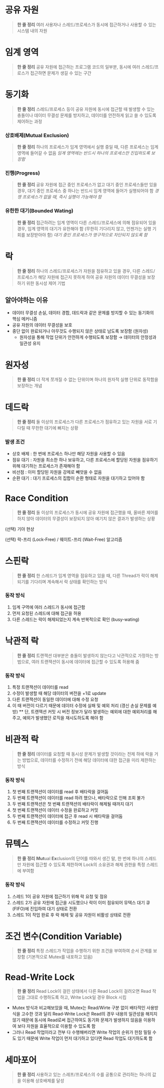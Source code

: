 # 공유 자원
> **한 줄 정리**
> 여러 사용자나 스레드/프로세스가 동시에 접근하거나 사용할 수 있는 시스템 내의 자원

# 임계 영역
> **한 줄 정리**
> 공유 자원에 접근하는 프로그램 코드의 일부분, 동시에 여러 스레드/프로스가 접근하면 문제가 생길 수 있는 구간

# 동기화
> **한 줄 정리**
> 스레드/프로세스 등이 공유 자원에 동시에 접근할 때 발생할 수 있는 충돌이나 데이터 무결성 문제를 방지하고, 데이터를 안전하게 읽고 쓸 수 있도록 제어하는 과정

### 상호배제(Mutual Exclusion)
> **한 줄 정리**
> 하나의 프로세스가 임계 영역에서 실행 중일 때, 다른 프로세스는 임계 영역에 들어갈 수 없음
> *임계 영역에는 반드시 하나의 프로세스만 진입하도록 보장함*

### 진행(Progress)
> **한 줄 정리**
> 공유 자원에 접근 중인 프로세스가 없고 대기 중인 프로세스들만 있을 경우, 대기 중인 프로세스 중 하나는 반드시 임계 영역에 들어가 실행되어야 함
> *경쟁 프로세스가 없을 때, 즉시 실행이 가능해야 함*

### 유한한 대기(Bounded Wating)
> **한 줄 정리**
> 접근하려는 임계 영역이 다른 스레드/프로세스에 의해 점유되어 있을 경우, 임계 영역의 대기가 유한해야 함 (무한히 기다리지 않고, 언젠가는 실행 기회를 보장받아야 함)
> *대기 중인 프로세스가 영구적으로 차단되지 않도록 함*

# 락
> **한 줄 정리**
> 하나의 스레드/프로세스가 자원을 점유하고 있을 경우, 다른 스레드/프로세스가 해당 자원에 접근지 못하게 하여 공유 자원의 데이터 무결성을 보장하기 위한 동시성 제어 기법

## 알아야하는 이유
- 데이터 무결성 손실, 데이터 경합, 데드락과 같은 문제를 방지할 수 있는 동기화의 핵심 메커니즘
- 공유 자원의 데이터 무결성을 보호
- 중단 없이 완료되거나 아무것도 수행되지 않은 상태로 남도록 보장함 (원자성)
	- 원자성을 통해 작업 단위가 안전하게 수행되도록 보장함 → 데이터의 안정성과 일관성 유지

# 원자성
> **한 줄 정리**
> 더 작게 쪼개질 수 없는 단위이며 하나의 원자적 실행 단위로 동작함을 보장하는 개념


# 데드락
> **한 줄 정리**
> 둘 이상의 프로세스가 다른 프로세스가 점유하고 있는 자원을 서로 기다릴 때 무한한 대기에 빠지는 상황

### 발생 조건
- 상호 배제 : 한 번에 프로세스 하나만 해당 자원을 사용할 수 있음
- 점유 대기 : 자원을 최소한 하나 보유하고, 다른 프로세스에 할당된 자원을 점유하기 위해 대기하는 프로세스가 존재해야 함
- 비선점 : 이미 할당된 자원을 강제로 빼앗을 수 없음
- 순환 대기 : 대기 프로세스의 집합이 순환 형태로 자원을 대기하고 있어야 함

# Race Condition
> **한 줄 정리**
> 둘 이상의 프로세스가 동시에 공유 자원에 접근했을 때, 올바른 제어를 하지 않아 데이터의 무결성이 보장되지 않아 예기치 않은 결과가 발생하는 상황

(선택) 기아 현상

(선택) 락-프리 (Lock-Free) / 웨이트-프리 (Wait-Free) 알고리즘

# 스핀락
> **한 줄 정리**
> 한 스레드가 임계 영역을 점유하고 있을 때, 다른 Thread가 락이 해제되기를 기다리며 계속해서 락 상태를 확인하는 방식

### 동작 방식
1. 임계 구역에 여러 스레드가 동시에 접근함
2. 먼저 요청된 스레드에 대해 접근을 허용
3. 다른 스레드는 락이 해제되었는지 계속 반복적으로 확인 (busy-wating)

# 낙관적 락
> **한 줄 정리**
> 트랜잭션 대부분은 충돌이 발생하지 않는다고 낙관적으로 가정하는 방법으로, 여러 트랜잭션이 동시에 데이터에 접근할 수 있도록 허용해 줌

### 동작 방식
1. 특정 트랜잭션이 데이터를 read
2. 수정이 발생할 때 해당 데이터의 버전을 +1로 update
3. 다른 트랜잭션이 동일한 데이터에 대해 수정 요청
4. 이 때 버전이 다르기 때문에 데이터 수정에 실패 및 예외 처리 (갱신 손실 문제를 예방)
** 단, 트랜잭션 커밋 시 버전 정보가 달라 발생하는 예외에 대한 예외처리를 해주고, 예외가 발생했던 로직을 재시도하도록 해야 함

# 비관적 락
> **한 줄 정리**
> 데이터를 요청할 때 동시성 문제가 발생할 것이라는 전제 하에 락을 거는 방법으로, 데이터를 수정하기 전에 해당 데이터에 대한 접근을 미리 제한하는 방식

### 동작 방식
1. 첫 번째 트랜잭션이 데이터를 read 후 배타락을 걸어둠
2. 두 번째 트랜잭션이 데이터를 read 하려 했으나, 배타락으로 인해 조회 불가
3. 두 번째 트랜잭션은 첫 번째 트랜잭션의 배타락이 해제될 때까지 대기
4. 첫 번째 트랜잭션이 데이터 수정을 완료하고 커밋
5. 두 번째 트랜잭션이 데이터에 접근 후 read 시 배타락을 걸어둠
6. 두 번째 트랜잭션이 데이터를 수정하고 커밋 진행

# 뮤텍스
> **한 줄 정리**
> **Mut**ual **Ex**clusion의 단어를 따와서 생긴 말, 
> 한 번에 하나의 스레드만 자원에 접근할 수 있도록 제한하며 Lock의 소유권과 해제 권한을 특정 스레드에 부여함

### 동작 방식
1. 스레드 1이 공유 자원에 접근하기 위해 락 요청 및 점유
2. 스레드 2가 공유 자원에 접근을 시도했으나 락이 이미 점유되어 뮤텍스 대기 큐(FIFO)에 진입하여 대기 상태로 전환
3. 스레드 1이 작업 완료 후 락 해제 및 공유 자원이 비활성 상태로 전환


# 조건 변수(Condition Variable)
> **한 줄 정리**
> 특정 스레드가 작업을 수행하기 위한 조건을 부여하여 순서 관계를 보장함
> (기본적으로 Mutex를 내포하고 있음)

# Read-Write Lock
> **한 줄 정리**
> Read Lock이 걸린 상태에서 다른 Read Lock이 걸려오면 Read 작업을 그대로 수행하도록 하고, Write Lock일 경우 Block 시킴
- Mutex 방식과 비교해보았을 때, Mutex는 Read/Wirte 구분 없이 배타적인 사용방식을 고수한 것과 달리 Read-Write Lock은 Read의 경우 내용의 일관성을 해치지 않기 때문에 동시에 Read로써 접근하여도 동기화 문제가 발생하지 않음을 이용하여 보다 자원을 효율적으로 이용할 수 있도록 함
- 그러나 Read 작업이라고 전부 다 수행해버리면 Write 작업의 순위가 한참 밀릴 수도 있기 때문에 Write 작업이 먼저 대기하고 있다면 Read 작업도 대기하도록 함

# 세마포어
> **한 줄 정리**
> 사용하고 있는 스레프/프로세스의 수를 공통으로 관리하는 하나의 값을 이용해 상호배제를 달성
